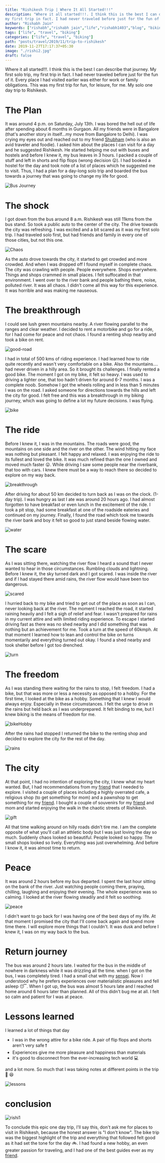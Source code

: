 ```yaml
---
title: "Rishikesh Trip | Where It All Started!!!"
description: "Where it all started!!!. I think this is the best I can describe that journey. My first solo trip, 
my first trip in fact. I had never traveled before just for the fun of it. Every place I had visited earlier was either for work or family obligations. This was my first trip for fun, for leisure, for me. My solo one day trip to Rishikesh"
author: "Rishabh Jain"
keywords: ["rishabh","rishabh jain","life","rishabh1403","blog", "biking", "rishikesh trip", "solo trip"]
tags: ["life", "travel", "biking"]
categories: ["life", "travel", "biking"]
path: "posts/travel/2019/11/trip-to-rishikesh"
date: 2019-11-27T17:17:37+05:30
image: "./rishi2.jpg"
draft: false
---
```


Where it all started!!!. I think this is the best I can describe that journey. My first solo trip, 
my first trip in fact. I had never traveled before just for the fun of it. Every place I had visited earlier was either for work or family obligations. This was my first trip for fun, for leisure, for me. My solo one day trip to Rishikesh.

<!--more-->
# The Plan

It was around 4 p.m. on Saturday, July 13th. I was bored the hell out of life after spending about 6 months in Gurgaon. All my friends were in Bangalore (that's another story in itself...my move from Bangalore to Delhi). I was crying my eyes out and reached out to my friend [Shubham](https://www.instagram.com/chandakbiryani/) (who is also an avid traveler and foodie). I asked him about the places I can visit for a day and he suggested Rishikesh. He started helping me out with buses and hostels and before I knew it, my bus leaves in 3 hours. I packed a couple of stuff and left in shorts and flip flops (wrong decision :stuck_out_tongue:). I had booked a hostel for the day and took note of a list of places which he suggested me to visit. Thus, I had a plan for a day-long solo trip and boarded the bus towards a journey that was going to change my life for good.

![Bus Journey](./bus-journey.jpg "Bus journey to Rishikesh")

# The shock

I got down from the bus around 8 a.m. Rishikesh was still 11kms from the bus stand. So took a public auto to the center of the city. The drive towards the city was refreshing. I was excited and a bit scared as it was my first solo trip. I had traveled solo first, but had friends and family in every one of those cities, but not this one. 

![Chaos](./chaos.jpg "City view")

As the auto drove towards the city, it started to get crowded and more crowded. And when I was dropped off I found myself in complete chaos. The city was crawling with people. People everywhere. Shops everywhere. Things and shops crammed in small places. I felt suffocated in that environment. I went over to the river bank and people bathing there, noise, polluted river. It was all chaos. I didn't come all this way for this experience. It was horrible and was making me nauseous. 

# The breakthrough

I could see lush green mountains nearby. A river flowing parallel to the ranges and clear weather. I decided to rent a motorbike and go for a ride, for I had come for peace and not chaos. I found a renting shop nearby and took a bike on rent. 

![good-road](./rishi1.jpg "greenery at a distance")

I had in total of 500 kms of riding experience. I had learned how to ride quite recently and wasn't very comfortable on a bike. Also the mountains.... had never driven in a hilly area. So it brought its challenges. I finally rented a good bike. The moment I got on my bike, it felt so heavy. I was used to driving a lighter one, that too hadn't driven for around 6-7 months. I was a complete noob. Somehow I got the wheels rolling and in less than 5 minutes I was on the road. I asked someone for directions towards the hills and left the city for good. I felt free and this was a breakthrough in my biking journey, which was going to define a lot my future decisions. I was flying.

![bike](./bike.jpg "my bike for the day")

# The ride

Before I knew it, I was in the mountains. The roads were good, the mountains on one side and the river on the other. The wind hitting my face was nothing but pleasant. I felt happy and relaxed. I was enjoying the ride to its fullest and loved the bike. It was much refined than the one I owned and moved much faster :stuck_out_tongue:. While driving I saw some people near the riverbank, that too with cars. I knew there must be a way to reach there so decided to explore on my way back. 

![breakthrough](./break.jpg "river bed nearby")


After driving for about 50 km decided to turn back as I was on the clock. (1-day trip). I was hungry as last I ate was around 20 hours ago. I had almost forgotten to have breakfast or even lunch in the excitement of the ride. I took a pit stop, had some breakfast at one of the roadside eateries and continued on my journey. Finally, I found the road which took me towards the river bank and boy it felt so good to just stand beside flowing water.

![water](./water.jpg "me enjoying at the dangerous riverbank")

# The scare

As I was sitting there, watching the river flow I heard a sound that I never wanted to hear in those circumstances. Rumbling clouds and lightning. Before I knew it, the sky turned dark and I got scared. I was inside the river and if I had stayed there amid rains, the river flow would have been too dangerous. 

![scared](./scared.jpg "me scared of approaching clouds")

I hurried back to my bike and tried to get out of the place as soon as I can, never looking back at the river. The moment I reached the road, it started raining heavily and I felt a sigh of relief and fear. I wasn't prepared for rains in my current attire and with limited riding experience. To escape I started driving fast as there was no shed nearby and I did something that was nothing but an achievement for me. Took a turn at the speed of 60kmph. At that moment I learned how to lean and control the bike on turns momentarily and everything turned out okay. I found a shed nearby and took shelter before I got too drenched.

![turn](./turn60.jpg "the perfect turn at high speed")

# The freedom

As I was standing there waiting for the rains to stop, I felt freedom. I had a bike, but that was more or less a necessity as opposed to a hobby. For the first time, I looked at the bike as a hobby. Something that I knew I would always enjoy. Especially in these circumstances. I felt the urge to drive in the rains but held back as I was underprepared. It felt binding to me, but I knew biking is the means of freedom for me. 


![bikeHobby](./hobby.jpg "looking at this as a hobby")


After the rains had stopped I returned the bike to the renting shop and decided to explore the city for the rest of the day.

![rains](./rains.jpg "heavy rainfall in the mountains")

# The city

At that point, I had no intention of exploring the city, I knew what my heart wanted. But, I had recommendations from my [friend](https://www.instagram.com/chandakbiryani/) that I needed to explore. I visited a couple of places including a highly overrated cafe, a religious shop (to get something for mom) and a pawnshop to get something for my [friend](https://www.instagram.com/chandakbiryani/). I bought a couple of souvenirs for my [friend](https://www.instagram.com/chandakbiryani/) and mom and started enjoying the walk in the chaotic streets of Rishikesh.

![gift](./giftnew.jpg "gift for my mom...something religious")

All that time walking around on hilly roads didn't tire me. I am the complete opposite of what you'll call an athletic body but I was just loving the day so much. Suddenly chaos looked so beautiful. People looked so happy. The small shops looked so lively. Everything was just overwhelming. And before I know it, it was almost time to return. 

# Peace

It was around 2 hours before my bus departed. I spent the last hour sitting on the bank of the river. Just watching people coming there, praying, chilling, laughing and enjoying their evening. The whole experience was so calming. I looked at the river flowing steadily and it felt so soothing.

![peace](./peace.jpg "me feeling peaceful at the end")

I didn't want to go back for I was having one of the best days of my life. At that moment I promised the city that I'll come back again and spend more time there. I will explore more things that I couldn't. It was dusk and before I knew it, I was on my way back to the bus.

# Return journey

The bus was around 2 hours late. I waited for the bus in the middle of nowhere in darkness while it was drizzling all the time. when I got on the bus, I was completely tired. I had a small chat with my [sensei](https://twitter.com/andrewlinfoot). Now I understood why he prefers experiences over materialistic pleasures and fell asleep :sleeping:. When I got up, the bus was almost 5 hours late and I reached home around 6 hours later than planned. All of this didn't bug me at all. I felt so calm and patient for I was at peace. 

# Lessons learned

I learned a lot of things that day
- I was in the wrong attire for a bike ride. A pair of flip flops and shorts aren't very safe :exclamation:
- Experiences give me more pleasure and happiness than materials
- it's good to disconnect from the ever-increasing tech world :computer:

and a lot more. So much that I was taking notes at different points in the trip :notebook_with_decorative_cover: :laughing:


![lessons](./lessonsme.jpg "me in white ninja mode" )


# conclusion

![rishi1](./rishi.jpg "the city in an image")

To conclude this epic one day trip, I'll say this, don't ask me for places to visit in Rishikesh, because the honest answer is "I don't know". The bike trip was the biggest highlight of the trip and everything that followed felt good as it had set the tone for the day :bike:. I had found a new hobby, an even greater passion for traveling, and I had one of the best guides ever as my [friend](https://www.instagram.com/chandakbiryani/).